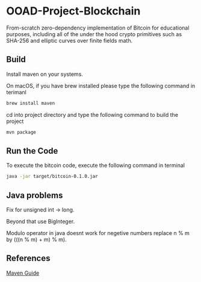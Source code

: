 # OOAD-Project-Blockchain
From-scratch zero-dependency implementation of Bitcoin for educational purposes, including all of the under the hood crypto primitives such as SHA-256 and elliptic curves over finite fields math.

## Build

Install maven on your systems. 

On macOS, if you have brew installed please type the following command in terimanl

```bash
brew install maven
```

cd into project directory and type the following command to build the project

```bash
mvn package
```

## Run the Code

To execute the bitcoin code, execute the following command in terminal

```bash
java -jar target/bitcoin-0.1.0.jar
```

## Java problems
Fix for unsigned int -> long.

Beyond that use BigInteger.

Modulo operator in java doesnt work for negetive numbers replace n % m by (((n % m) + m) % m).
## References

[Maven Guide](https://spring.io/guides/gs/maven/)
